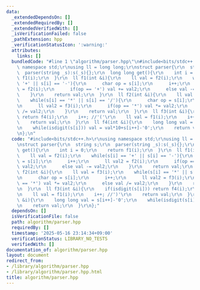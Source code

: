 ```yaml
---
data:
  _extendedDependsOn: []
  _extendedRequiredBy: []
  _extendedVerifiedWith: []
  _isVerificationFailed: false
  _pathExtension: hpp
  _verificationStatusIcon: ':warning:'
  attributes:
    links: []
  bundledCode: "#line 1 \"algorithm/parser.hpp\"\n#include<bits/stdc++.h>\r\nusing\
    \ namespace std;\r\nusing ll = long long;\r\nstruct parser{\r\n  string s;\r\n\
    \  parser(string _s):s(_s){};\r\n  long long get(){\r\n    int i = 0;\r\n    return\
    \ f1(i);\r\n  }\r\n  ll f1(int &i){\r\n    ll val = f2(i);\r\n    while(s[i] ==\
    \ '+' || s[i] == '-'){\r\n      char op = s[i];\r\n      i++;\r\n      ll val2\
    \ = f2(i);\r\n      if(op == '+') val += val2;\r\n      else val -= val2;\r\n\
    \    }\r\n    return val;\r\n  }\r\n  ll f2(int &i){\r\n    ll val = f3(i);\r\n\
    \    while(s[i] == '*' || s[i] == '/'){\r\n      char op = s[i];\r\n      i++;\r\
    \n      ll val2 = f3(i);\r\n      if(op == '*') val *= val2;\r\n      else val\
    \ /= val2;\r\n    }\r\n    return val;\r\n  }\r\n  ll f3(int &i){\r\n    if(isdigit(s[i]))\
    \ return f4(i);\r\n    i++; //'('\r\n    ll val = f1(i);\r\n    i++; //')'\r\n\
    \    return val;\r\n  }\r\n  ll f4(int &i){\r\n    long long val = s[i++]-'0';\r\
    \n    while(isdigit(s[i])) val = val*10+s[i++]-'0';\r\n    return val;\r\n  }\r\
    \n};\n"
  code: "#include<bits/stdc++.h>\r\nusing namespace std;\r\nusing ll = long long;\r\
    \nstruct parser{\r\n  string s;\r\n  parser(string _s):s(_s){};\r\n  long long\
    \ get(){\r\n    int i = 0;\r\n    return f1(i);\r\n  }\r\n  ll f1(int &i){\r\n\
    \    ll val = f2(i);\r\n    while(s[i] == '+' || s[i] == '-'){\r\n      char op\
    \ = s[i];\r\n      i++;\r\n      ll val2 = f2(i);\r\n      if(op == '+') val +=\
    \ val2;\r\n      else val -= val2;\r\n    }\r\n    return val;\r\n  }\r\n  ll\
    \ f2(int &i){\r\n    ll val = f3(i);\r\n    while(s[i] == '*' || s[i] == '/'){\r\
    \n      char op = s[i];\r\n      i++;\r\n      ll val2 = f3(i);\r\n      if(op\
    \ == '*') val *= val2;\r\n      else val /= val2;\r\n    }\r\n    return val;\r\
    \n  }\r\n  ll f3(int &i){\r\n    if(isdigit(s[i])) return f4(i);\r\n    i++; //'('\r\
    \n    ll val = f1(i);\r\n    i++; //')'\r\n    return val;\r\n  }\r\n  ll f4(int\
    \ &i){\r\n    long long val = s[i++]-'0';\r\n    while(isdigit(s[i])) val = val*10+s[i++]-'0';\r\
    \n    return val;\r\n  }\r\n};"
  dependsOn: []
  isVerificationFile: false
  path: algorithm/parser.hpp
  requiredBy: []
  timestamp: '2025-05-16 23:14:34+09:00'
  verificationStatus: LIBRARY_NO_TESTS
  verifiedWith: []
documentation_of: algorithm/parser.hpp
layout: document
redirect_from:
- /library/algorithm/parser.hpp
- /library/algorithm/parser.hpp.html
title: algorithm/parser.hpp
---
```

